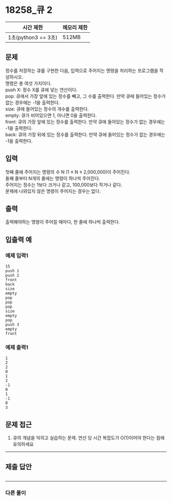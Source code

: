 # 18258_큐 2

|시간 제한|메모리 제한|
|----|----|
|1초(python3 == 3초)|512MB|

## 문제
정수를 저장하는 큐를 구현한 다음, 입력으로 주어지는 명령을 처리하는 프로그램을 작성하시오.<br>
명령은 총 여섯 가지이다.<br>
push X: 정수 X를 큐에 넣는 연산이다.<br>
pop: 큐에서 가장 앞에 있는 정수를 빼고, 그 수를 출력한다. 만약 큐에 들어있는 정수가 없는 경우에는 -1을 출력한다.<br>
size: 큐에 들어있는 정수의 개수를 출력한다.<br>
empty: 큐가 비어있으면 1, 아니면 0을 출력한다.<br>
front: 큐의 가장 앞에 있는 정수를 출력한다. 만약 큐에 들어있는 정수가 없는 경우에는 -1을 출력한다.<br>
back: 큐의 가장 뒤에 있는 정수를 출력한다. 만약 큐에 들어있는 정수가 없는 경우에는 -1을 출력한다.

## 입력
첫째 줄에 주어지는 명령의 수 N (1 ≤ N ≤ 2,000,000)이 주어진다.<br>
둘째 줄부터 N개의 줄에는 명령이 하나씩 주어진다.<br>
주어지는 정수는 1보다 크거나 같고, 100,000보다 작거나 같다.<br>
문제에 나와있지 않은 명령이 주어지는 경우는 없다.

## 출력
출력해야하는 명령이 주어질 때마다, 한 줄에 하나씩 출력한다.

## 입출력 예
### 예제 입력1
```
15
push 1
push 2
front
back
size
empty
pop
pop
pop
size
empty
pop
push 3
empty
front
```
### 예제 출력1
```
1
2
2
0
1
2
-1
0
1
-1
0
3
```

## 문제 접근
1. 큐의 개념을 익히고 실습하는 문제. 연산 당 시간 복잡도가 O(1)이어야 한다는 점에 유의하세요

--- 

## 제출 답안

```python

```
---
### 다른 풀이

```python

```
>